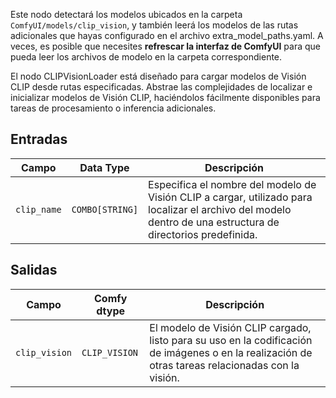 Este nodo detectará los modelos ubicados en la carpeta `ComfyUI/models/clip_vision`, y también leerá los modelos de las rutas adicionales que hayas configurado en el archivo extra_model_paths.yaml. A veces, es posible que necesites **refrescar la interfaz de ComfyUI** para que pueda leer los archivos de modelo en la carpeta correspondiente.

El nodo CLIPVisionLoader está diseñado para cargar modelos de Visión CLIP desde rutas especificadas. Abstrae las complejidades de localizar e inicializar modelos de Visión CLIP, haciéndolos fácilmente disponibles para tareas de procesamiento o inferencia adicionales.

## Entradas

| Campo       | Data Type | Descripción                                                                       |
|-------------|-------------|-----------------------------------------------------------------------------------|
| `clip_name` | `COMBO[STRING]` | Especifica el nombre del modelo de Visión CLIP a cargar, utilizado para localizar el archivo del modelo dentro de una estructura de directorios predefinida. |

## Salidas

| Campo          | Comfy dtype     | Descripción                                                              |
|----------------|-----------------|--------------------------------------------------------------------------|
| `clip_vision`  | `CLIP_VISION`   | El modelo de Visión CLIP cargado, listo para su uso en la codificación de imágenes o en la realización de otras tareas relacionadas con la visión. |
